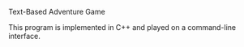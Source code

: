 Text-Based Adventure Game 

This program is implemented in C++ and played on a command-line interface.  


